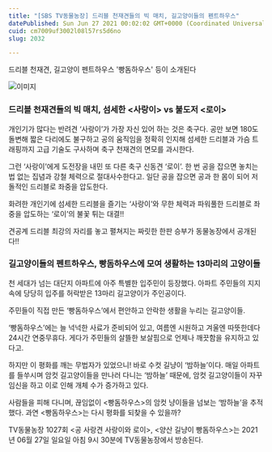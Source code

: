 ```yaml
---
title: "[SBS TV동물농장] 드리블 천재견들의 빅 매치, 길고양이들의 펜트하우스"
datePublished: Sun Jun 27 2021 00:02:02 GMT+0000 (Coordinated Universal Time)
cuid: cm7009uf3002l08l57rs5d6no
slug: 2032

---
```



드리블 천재견, 길고양이 펜트하우스 '빵돔하우스' 등이 소개된다

![이미지](https://cdn.hashnode.com/res/hashnode/image/upload/v1739249543710/298f5937-af47-44d1-902a-a3496780af5c.png)

### 드리블 천재견들의 빅 매치, 섬세한 <사랑이> vs 불도저 <로이>

개인기가 많다는 반려견 ‘사랑이’가 가장 자신 있어 하는 것은 축구다. 공만 보면 180도 돌변해 짧은 다리에도 불구하고 공의 움직임을 정확히 인지해 섬세한 드리블과 가슴 트래핑까지 고급 기술도 구사하며 축구 천재견의 면모를 과시한다.

그런 ‘사랑이’에게 도전장을 내민 또 다른 축구 신동견 ‘로이’. 한 번 공을 잡으면 놓치는 법 없는 집념과 강철 체력으로 절대사수한다고. 일단 공을 잡으면 공과 한 몸이 되어 저돌적인 드리블로 좌중을 압도한다.

화려한 개인기에 섬세한 드리블을 즐기는 ‘사랑이’와 무한 체력과 파워풀한 드리블로 좌중을 압도하는 ‘로이’의 불꽃 튀는 대결!!

견공계 드리블 최강의 자리를 놓고 펼쳐지는 짜릿한 한판 승부가 동물농장에서 공개된다!!

### 길고양이들의 펜트하우스, 빵돔하우스에 모여 생활하는 13마리의 고양이들

천 세대가 넘는 대단지 아파트에 아주 특별한 입주민이 등장했다. 아파트 주민들의 지지 속에 당당히 입주를 허락받은 13마리 길고양이가 주인공이다.

주민들이 직접 만든 ‘빵돔하우스’에서 편안하고 안락한 생활을 누리는 길고양이들.

‘빵돔하우스’에는 늘 넉넉한 사료가 준비되어 있고, 여름엔 시원하고 겨울엔 따뜻한데다 24시간 연중무휴다. 게다가 주민들의 살뜰한 보살핌으로 언제나 깨끗함을 유지하고 있다고.

하지만 이 평화를 깨는 무법자가 있었으니! 바로 수컷 길냥이 ‘밤하늘’이다. 매일 아파트를 들쑤시며 암컷 길고양이들을 만나러 다니는 ‘밤하늘’ 때문에, 암컷 길고양이들이 자꾸 임신을 하고 이로 인해 개체 수가 증가하고 있다.

사람들을 피해 다니며, 끊임없이 <빵돔하우스>의 암컷 냥이들을 넘보는 ‘밤하늘’을 추적했다. 과연 <빵돔하우스>는 다시 평화를 되찾을 수 있을까?

TV동물농장 1027회 <공 사랑견 사랑이와 로이>, <양산 길냥이 빵돔하우스>는 2021년 06월 27일 일요일 아침 9시 30분에 TV동물농장에서 방송된다.